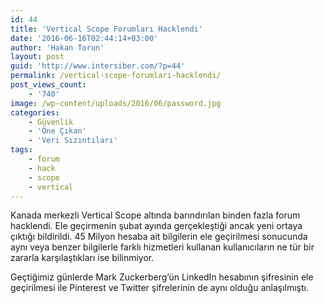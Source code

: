 ```yaml
---
id: 44
title: 'Vertical Scope Forumları Hacklendi'
date: '2016-06-16T02:44:14+03:00'
author: 'Hakan Torun'
layout: post
guid: 'http://www.intersiber.com/?p=44'
permalink: /vertical-scope-forumlari-hacklendi/
post_views_count:
    - '740'
image: /wp-content/uploads/2016/06/password.jpg
categories:
    - Güvenlik
    - 'Öne Çıkan'
    - 'Veri Sızıntıları'
tags:
    - forum
    - hack
    - scope
    - vertical
---
```


Kanada merkezli Vertical Scope altında barındırılan binden fazla forum hacklendi. Ele geçirmenin şubat ayında gerçekleştiği ancak yeni ortaya çıktığı bildirildi. 45 Milyon hesaba ait bilgilerin ele geçirilmesi sonucunda aynı veya benzer bilgilerle farklı hizmetleri kullanan kullanıcıların ne tür bir zararla karşılaştıkları ise bilinmiyor.

Geçtiğimiz günlerde Mark Zuckerberg’ün LinkedIn hesabının şifresinin ele geçirilmesi ile Pinterest ve Twitter şifrelerinin de aynı olduğu anlaşılmıştı.